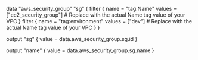 data "aws_security_group" "sg" {
  filter {
    name   = "tag:Name"
    values = ["ec2_security_group"] # Replace with the actual Name tag value of your VPC
  }
  filter {
    name   = "tag:environment"
    values = ["dev"] # Replace with the actual Name tag value of your VPC
  }
}

output "sg" {
  value = data.aws_security_group.sg.id
}

output "name" {
  value = data.aws_security_group.sg.name
}